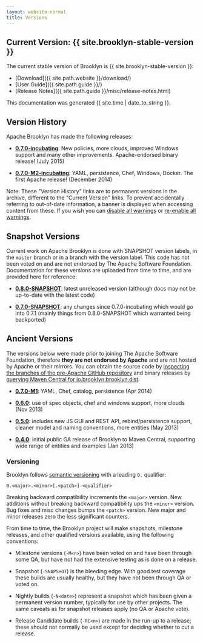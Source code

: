 ```yaml
---
layout: website-normal
title: Versions
---
```


## Current Version: {{ site.brooklyn-stable-version }}

The current stable version of Brooklyn is {{ site.brooklyn-stable-version }}:

* [Download]({{ site.path.website }}/download/)
* [User Guide]({{ site.path.guide }}/)
* [Release Notes]({{ site.path.guide }}/misc/release-notes.html)

This documentation was generated {{ site.time | date_to_string }}.


## Version History

Apache Brooklyn has made the following releases:

* **[0.7.0-incubating](/v/0.7.0-incubating/)**: New policies, more clouds, improved Windows support and many other improvements. Apache-endorsed binary release! (July 2015)

* **[0.7.0-M2-incubating](/v/0.7.0-M2-incubating/)**: YAML, persistence, Chef, Windows, Docker. The first Apache release! (December 2014)

Note: These "Version History" links are to permanent versions in the archive,
different to the "Current Version" links.
To prevent accidentally referring to out-of-date information,
a banner is displayed when accessing content from these.
If you wish you can
<a href="javascript:void(0);" onclick="set_user_versions_all();">disable all warnings</a> or
<a href="javascript:void(0);" onclick="clear_user_versions();">re-enable all warnings</a>.


## Snapshot Versions

Current work on Apache Brooklyn is done with SNAPSHOT version labels,
in the `master` branch or in a branch with the version label.
This code has not been voted on and are not endorsed by The Apache Software Foundation.
Documentation for these versions are uploaded from time to time,
and are provided here for reference:

* **[0.8.0-SNAPSHOT](/v/0.8.0-SNAPSHOT/)**: latest unreleased version
(although docs may not be up-to-date with the latest code)

* **[0.7.0-SNAPSHOT](/v/0.7.0-SNAPSHOT/)**: any changes since 0.7.0-incubating which would go into 0.7.1
(mainly things from 0.8.0-SNAPSHOT which warranted being backported)


## Ancient Versions

The versions below were made prior to joining The Apache Software Foundation, therefore **they are not endorsed by
Apache** and are not hosted by Apache or their mirrors. You can obtain the source code by
[inspecting the branches of the pre-Apache GitHub repository](https://github.com/brooklyncentral/brooklyn/branches/stale)
and binary releases by
[querying Maven Central for io.brooklyn:brooklyn.dist](http://search.maven.org/#search%7Cgav%7C1%7Cg%3A%22io.brooklyn%22%20AND%20a%3A%22brooklyn-dist%22).

* **[0.7.0-M1](/v/0.7.0-M1/)**: YAML, Chef, catalog, persistence (Apr 2014)

* **[0.6.0](/v/0.6.0/)**: use of spec objects, chef and windows support, more clouds (Nov 2013)

* **[0.5.0](/v/0.5.0/)**: includes new JS GUI and REST API, rebind/persistence support, cleaner model and naming conventions, more entities (May 2013)

* **[0.4.0](/v/0.4.0/)**: initial public GA release of Brooklyn to Maven Central, supporting wide range of entities and examples (Jan 2013)


### Versioning

Brooklyn follows [semantic versioning](http://semver.org/) with a leading `0.` qualifier:

    0.<major>.<minor>[.<patch>]-<qualifier>

Breaking backward compatibility increments the `<major>` version.
New additions without breaking backward compatibility ups the `<minor>` version.
Bug fixes and misc changes bumps the `<patch>` version.
New major and minor releases zero the less significant counters.

From time to time, the Brooklyn project will make snapshots, milestone releases, and other qualified versions available,
using the following conventions:

* Milestone versions (`-M<n>`) have been voted on and have been through some QA,
  but have not had the extensive testing as is done on a release.

* Snapshot (`-SNAPSHOT`) is the bleeding edge.
  With good test coverage these builds are usually healthy, 
  but they have not been through QA or voted on.

* Nightly builds (`-N<date>`) represent a snapshot which has
  been given a permanent version number, typically for use by other projects.
  The same caveats as for snapshot releases apply (no QA or Apache vote). 

* Release Candidate builds (`-RC<n>`) are made in the run-up to a release;
  these should not normally be used except for deciding whether to cut a release.

